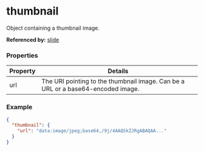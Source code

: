 # thumbnail

Object containing a thumbnail image.

**Referenced by:** [slide](slide.md)

### Properties

| Property | Details
| --- | ---
| url | The URI pointing to the thumbnail image. Can be a URL or a base64-encoded image.


### Example

```json
{
  "thumbnail": {
    "url": "data:image/jpeg;base64,/9j/4AAQSkZJRgABAQAA..."
  }
}
```

